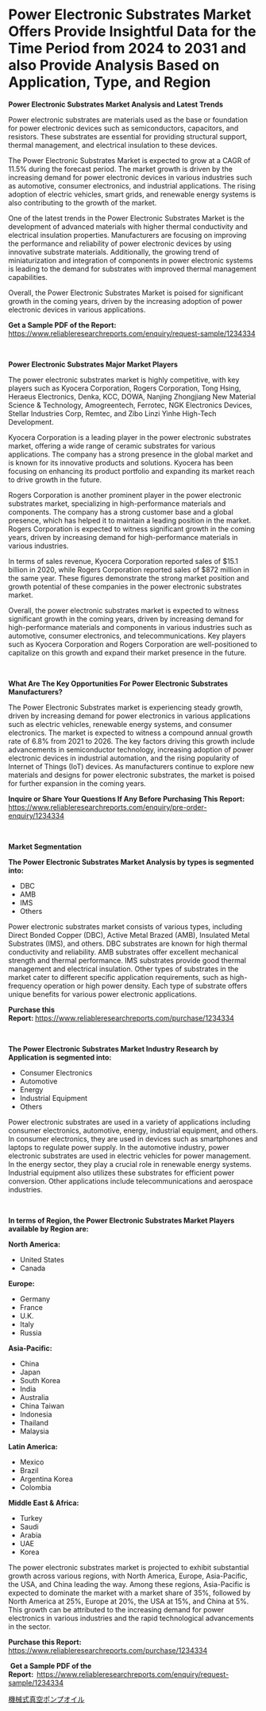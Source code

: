 <p><h1>Power Electronic Substrates Market Offers Provide Insightful Data for the Time Period from 2024 to 2031 and also Provide Analysis Based on Application, Type, and Region</h1></p><p><strong>Power Electronic Substrates Market Analysis and Latest Trends</strong></p>
<p><p>Power electronic substrates are materials used as the base or foundation for power electronic devices such as semiconductors, capacitors, and resistors. These substrates are essential for providing structural support, thermal management, and electrical insulation to these devices.</p><p>The Power Electronic Substrates Market is expected to grow at a CAGR of 11.5% during the forecast period. The market growth is driven by the increasing demand for power electronic devices in various industries such as automotive, consumer electronics, and industrial applications. The rising adoption of electric vehicles, smart grids, and renewable energy systems is also contributing to the growth of the market.</p><p>One of the latest trends in the Power Electronic Substrates Market is the development of advanced materials with higher thermal conductivity and electrical insulation properties. Manufacturers are focusing on improving the performance and reliability of power electronic devices by using innovative substrate materials. Additionally, the growing trend of miniaturization and integration of components in power electronic systems is leading to the demand for substrates with improved thermal management capabilities.</p><p>Overall, the Power Electronic Substrates Market is poised for significant growth in the coming years, driven by the increasing adoption of power electronic devices in various applications.</p></p>
<p><strong>Get a Sample PDF of the Report:&nbsp;</strong> <a href="https://www.reliableresearchreports.com/enquiry/request-sample/1234334">https://www.reliableresearchreports.com/enquiry/request-sample/1234334</a></p>
<p>&nbsp;</p>
<p><strong>Power Electronic Substrates Major Market Players</strong></p>
<p><p>The power electronic substrates market is highly competitive, with key players such as Kyocera Corporation, Rogers Corporation, Tong Hsing, Heraeus Electronics, Denka, KCC, DOWA, Nanjing Zhongjiang New Material Science & Technology, Amogreentech, Ferrotec, NGK Electronics Devices, Stellar Industries Corp, Remtec, and Zibo Linzi Yinhe High-Tech Development.</p><p>Kyocera Corporation is a leading player in the power electronic substrates market, offering a wide range of ceramic substrates for various applications. The company has a strong presence in the global market and is known for its innovative products and solutions. Kyocera has been focusing on enhancing its product portfolio and expanding its market reach to drive growth in the future.</p><p>Rogers Corporation is another prominent player in the power electronic substrates market, specializing in high-performance materials and components. The company has a strong customer base and a global presence, which has helped it to maintain a leading position in the market. Rogers Corporation is expected to witness significant growth in the coming years, driven by increasing demand for high-performance materials in various industries.</p><p>In terms of sales revenue, Kyocera Corporation reported sales of $15.1 billion in 2020, while Rogers Corporation reported sales of $872 million in the same year. These figures demonstrate the strong market position and growth potential of these companies in the power electronic substrates market.</p><p>Overall, the power electronic substrates market is expected to witness significant growth in the coming years, driven by increasing demand for high-performance materials and components in various industries such as automotive, consumer electronics, and telecommunications. Key players such as Kyocera Corporation and Rogers Corporation are well-positioned to capitalize on this growth and expand their market presence in the future.</p></p>
<p>&nbsp;</p>
<p><strong>What Are The Key Opportunities For Power Electronic Substrates Manufacturers?</strong></p>
<p><p>The Power Electronic Substrates market is experiencing steady growth, driven by increasing demand for power electronics in various applications such as electric vehicles, renewable energy systems, and consumer electronics. The market is expected to witness a compound annual growth rate of 6.8% from 2021 to 2026. The key factors driving this growth include advancements in semiconductor technology, increasing adoption of power electronic devices in industrial automation, and the rising popularity of Internet of Things (IoT) devices. As manufacturers continue to explore new materials and designs for power electronic substrates, the market is poised for further expansion in the coming years.</p></p>
<p><strong>Inquire or Share Your Questions If Any Before Purchasing This Report:</strong> <a href="https://www.reliableresearchreports.com/enquiry/pre-order-enquiry/1234334">https://www.reliableresearchreports.com/enquiry/pre-order-enquiry/1234334</a></p>
<p>&nbsp;</p>
<p><strong>Market Segmentation</strong></p>
<p><strong>The Power Electronic Substrates Market Analysis by types is segmented into:</strong></p>
<p><ul><li>DBC</li><li>AMB</li><li>IMS</li><li>Others</li></ul></p>
<p><p>Power electronic substrates market consists of various types, including Direct Bonded Copper (DBC), Active Metal Brazed (AMB), Insulated Metal Substrates (IMS), and others. DBC substrates are known for high thermal conductivity and reliability. AMB substrates offer excellent mechanical strength and thermal performance. IMS substrates provide good thermal management and electrical insulation. Other types of substrates in the market cater to different specific application requirements, such as high-frequency operation or high power density. Each type of substrate offers unique benefits for various power electronic applications.</p></p>
<p><strong>Purchase this Report:&nbsp;</strong><a href="https://www.reliableresearchreports.com/purchase/1234334">https://www.reliableresearchreports.com/purchase/1234334</a></p>
<p>&nbsp;</p>
<p><strong>The Power Electronic Substrates Market Industry Research by Application is segmented into:</strong></p>
<p><ul><li>Consumer Electronics</li><li>Automotive</li><li>Energy</li><li>Industrial Equipment</li><li>Others</li></ul></p>
<p><p>Power electronic substrates are used in a variety of applications including consumer electronics, automotive, energy, industrial equipment, and others. In consumer electronics, they are used in devices such as smartphones and laptops to regulate power supply. In the automotive industry, power electronic substrates are used in electric vehicles for power management. In the energy sector, they play a crucial role in renewable energy systems. Industrial equipment also utilizes these substrates for efficient power conversion. Other applications include telecommunications and aerospace industries.</p></p>
<p>&nbsp;</p>
<p><strong>In terms of Region, the Power Electronic Substrates Market Players available by Region are:</strong></p>
<p>
    <p> <strong> North America: </strong>
        <ul>
            <li>United States</li>
            <li>Canada</li>
        </ul>
        </p> 
    <p> <strong> Europe: </strong>
        <ul>
            <li>Germany</li>
            <li>France</li>
            <li>U.K.</li>
            <li>Italy</li>
            <li>Russia</li>
        </ul>
        </p> 
    <p> <strong> Asia-Pacific: </strong>
        <ul>
            <li>China</li>
            <li>Japan</li>
            <li>South Korea</li>
            <li>India</li>
            <li>Australia</li>
            <li>China Taiwan</li>
            <li>Indonesia</li>
            <li>Thailand</li>
            <li>Malaysia</li>
        </ul>
        </p> 
    <p> <strong> Latin America: </strong>
        <ul>
            <li>Mexico</li>
            <li>Brazil</li>
            <li>Argentina Korea</li>
            <li>Colombia</li>
        </ul>
        </p> 
    <p> <strong> Middle East & Africa: </strong>
        <ul>
            <li>Turkey</li>
            <li>Saudi</li>
            <li>Arabia</li>
            <li>UAE</li>
            <li>Korea</li>
        </ul>
    </p>
    </p>
<p><p>The power electronic substrates market is projected to exhibit substantial growth across various regions, with North America, Europe, Asia-Pacific, the USA, and China leading the way. Among these regions, Asia-Pacific is expected to dominate the market with a market share of 35%, followed by North America at 25%, Europe at 20%, the USA at 15%, and China at 5%. This growth can be attributed to the increasing demand for power electronics in various industries and the rapid technological advancements in the sector.</p></p>
<p><strong>Purchase this Report: </strong><a href="https://www.reliableresearchreports.com/purchase/1234334">https://www.reliableresearchreports.com/purchase/1234334</a></p>
<p>&nbsp;<strong>Get a Sample PDF of the Report:&nbsp;&nbsp;</strong><a href="https://www.reliableresearchreports.com/enquiry/request-sample/1234334">https://www.reliableresearchreports.com/enquiry/request-sample/1234334</a></p>
<p><strong></strong></p>
<p><p><a href="https://github.com/one-cool-chick/Market-Research-Report-List-1/blob/main/157671713183.md">機械式真空ポンプオイル</a></p></p>